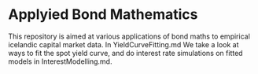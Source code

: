 # Applyied Bond Mathematics

This repository is aimed at various applications of bond maths to empirical icelandic capital market data. In YieldCurveFitting.md We take a look at ways to fit the spot yield curve, and do interest rate simulations on fitted models in InterestModelling.md.
